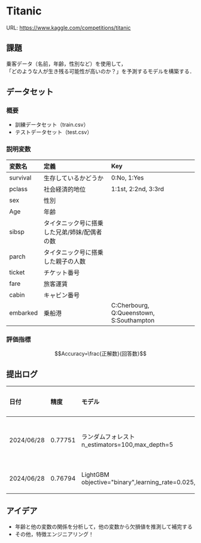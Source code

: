 # Titanic
URL: https://www.kaggle.com/competitions/titanic

## 課題
乗客データ（名前，年齢，性別など）を使用して，<br>
「どのような人が生き残る可能性が高いのか？」を予測するモデルを構築する．

## データセット
### 概要
- 訓練データセット（train.csv）
- テストデータセット（test.csv）
### 説明変数
|変数名|定義|Key|
|:----|:----|:----|
|survival|生存しているかどうか|0:No, 1:Yes|
|pclass|社会経済的地位| 1:1st, 2:2nd, 3:3rd|
|sex|性別||
|Age|年齢||
|sibsp|タイタニック号に搭乗した兄弟/姉妹/配偶者の数||
|parch|タイタニック号に搭乗した親子の人数||
|ticket|チケット番号||
|fare|旅客運賃||
|cabin|キャビン番号||
|embarked|乗船港|C:Cherbourg, Q:Queenstown, S:Southampton|
### 評価指標
$$Accuracy=\frac{正解数}{回答数}$$
## 提出ログ
|日付|精度|モデル|工夫した点|
|:---|:---|:---|:---|
|2024/06/28|0.77751|ランダムフォレスト<br>n_estimators=100,max_depth=5|なし（ベースライン）|
|2024/06/28|0.76794|LightGBM<br>    objective="binary",learning_rate=0.025,num_leaves=20,max_depth=5,verbosity=-1,|モデルの変更|
## アイデア
- 年齢と他の変数の関係を分析して，他の変数から欠損値を推測して補完する
- その他，特徴エンジニアリング！